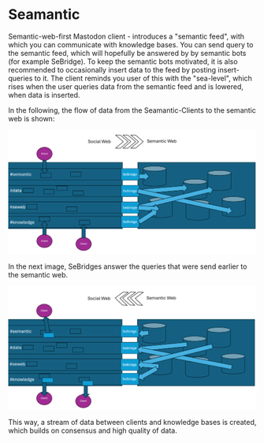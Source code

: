 # Seamantic

Semantic-web-first Mastodon client - introduces a "semantic feed", with which you can communicate with knowledge bases.
You can send query to the semantic feed, which will hopefully be answered by by semantic bots (for example SeBridge).
To keep the semantic bots motivated, it is also recommended to occasionally insert data to the feed by posting insert-queries to it.
The client reminds you user of this with the "sea-level", which rises when the user queries data from the semantic feed and is lowered, when data is inserted.

In the following, the flow of data from the Seamantic-Clients to the semantic web is shown:

![view1.png](view1.png)

In the next image, SeBridges answer the queries that were send earlier to the semantic web.

![view2.png](view2.png)

This way, a stream of data between clients and knowledge bases is created, which builds on consensus and high quality of data.
